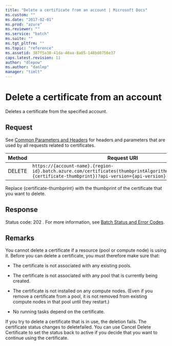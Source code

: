 ```yaml
---
title: "Delete a certificate from an account | Microsoft Docs"
ms.custom: ""
ms.date: "2017-02-01"
ms.prod: "azure"
ms.reviewer: ""
ms.service: "batch"
ms.suite: ""
ms.tgt_pltfrm: ""
ms.topic: "reference"
ms.assetid: 387f5a38-41da-40aa-8a05-148bd0756e37
caps.latest.revision: 11
author: "dlepow"
ms.author: "danlep"
manager: "timlt"
---
```

# Delete a certificate from an account
  Deletes a certificate from the specified account.  
  
##  <a name="bk_lifetime"></a> Request  
 See [Common Parameters and Headers](../batchservice/common-parameters-and-headers.md) for headers and parameters that are used by all requests related to certificates.  
  
|Method|Request URI|  
|------------|-----------------|  
|DELETE|`https://{account-name}.{region-id}.batch.azure.com/certificates(thumbprintAlgorithm=sha1,thumbprint={certificate-thumbprint})?api-version={api-version}`|  
  
 Replace {certificate-thumbprint} with the thumbprint of the certificate that you want to delete.  
  
## Response  
 Status code: 202 . For more information, see [Batch Status and Error Codes](../batchservice/batch-status-and-error-codes.md).  
  
## Remarks  
 You cannot delete a certificate if a resource (pool or compute node) is using it.  Before you can delete a certificate, you must therefore make sure that:  
  
-   The certificate is not associated with any existing pools.  
  
-   The certificate is not associated with any pool that is currently being created.  
  
-   The certificate is not installed on any compute nodes.  (Even if you remove a certificate from a pool, it is not removed from existing compute nodes in that pool until they restart.)  
  
-   No running tasks depend on the certificate.  
  
 If you try to delete a certificate that is in use, the deletion fails.  The certificate status changes to deletefailed. You can use Cancel Delete Certificate to set the status back to active if you decide that you want to continue using the certificate.  
  
  